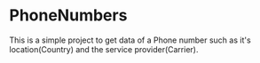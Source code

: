 # PhoneNumbers

This is a simple project to get data of a Phone number such as it's location(Country) and the service provider(Carrier).
